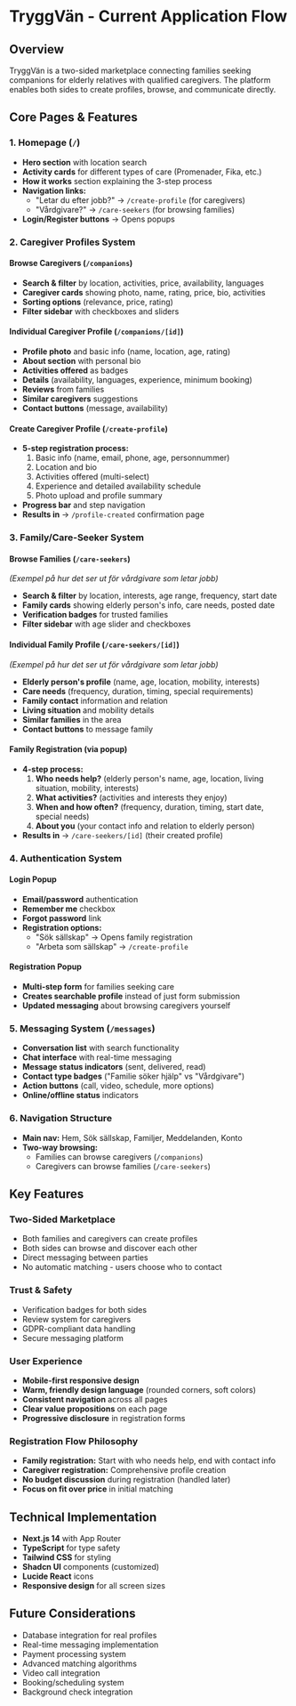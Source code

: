 # TryggVän - Current Application Flow

## Overview
TryggVän is a two-sided marketplace connecting families seeking companions for elderly relatives with qualified caregivers. The platform enables both sides to create profiles, browse, and communicate directly.

## Core Pages & Features

### 1. **Homepage** (`/`)
- **Hero section** with location search
- **Activity cards** for different types of care (Promenader, Fika, etc.)
- **How it works** section explaining the 3-step process
- **Navigation links:**
  - "Letar du efter jobb?" → `/create-profile` (for caregivers)
  - "Vårdgivare?" → `/care-seekers` (for browsing families)
- **Login/Register buttons** → Opens popups

### 2. **Caregiver Profiles System**

#### **Browse Caregivers** (`/companions`)
- **Search & filter** by location, activities, price, availability, languages
- **Caregiver cards** showing photo, name, rating, price, bio, activities
- **Sorting options** (relevance, price, rating)
- **Filter sidebar** with checkboxes and sliders

#### **Individual Caregiver Profile** (`/companions/[id]`)
- **Profile photo** and basic info (name, location, age, rating)
- **About section** with personal bio
- **Activities offered** as badges
- **Details** (availability, languages, experience, minimum booking)
- **Reviews** from families
- **Similar caregivers** suggestions
- **Contact buttons** (message, availability)

#### **Create Caregiver Profile** (`/create-profile`)
- **5-step registration process:**
  1. Basic info (name, email, phone, age, personnummer)
  2. Location and bio
  3. Activities offered (multi-select)
  4. Experience and detailed availability schedule
  5. Photo upload and profile summary
- **Progress bar** and step navigation
- **Results in** → `/profile-created` confirmation page

### 3. **Family/Care-Seeker System**

#### **Browse Families** (`/care-seekers`)
*(Exempel på hur det ser ut för vårdgivare som letar jobb)*
- **Search & filter** by location, interests, age range, frequency, start date
- **Family cards** showing elderly person's info, care needs, posted date
- **Verification badges** for trusted families
- **Filter sidebar** with age slider and checkboxes

#### **Individual Family Profile** (`/care-seekers/[id]`)
*(Exempel på hur det ser ut för vårdgivare som letar jobb)*
- **Elderly person's profile** (name, age, location, mobility, interests)
- **Care needs** (frequency, duration, timing, special requirements)
- **Family contact** information and relation
- **Living situation** and mobility details
- **Similar families** in the area
- **Contact buttons** to message family

#### **Family Registration** (via popup)
- **4-step process:**
  1. **Who needs help?** (elderly person's name, age, location, living situation, mobility, interests)
  2. **What activities?** (activities and interests they enjoy)
  3. **When and how often?** (frequency, duration, timing, start date, special needs)
  4. **About you** (your contact info and relation to elderly person)
- **Results in** → `/care-seekers/[id]` (their created profile)

### 4. **Authentication System**

#### **Login Popup**
- **Email/password** authentication
- **Remember me** checkbox
- **Forgot password** link
- **Registration options:**
  - "Sök sällskap" → Opens family registration
  - "Arbeta som sällskap" → `/create-profile`

#### **Registration Popup** 
- **Multi-step form** for families seeking care
- **Creates searchable profile** instead of just form submission
- **Updated messaging** about browsing caregivers yourself

### 5. **Messaging System** (`/messages`)
- **Conversation list** with search functionality
- **Chat interface** with real-time messaging
- **Message status indicators** (sent, delivered, read)
- **Contact type badges** ("Familie söker hjälp" vs "Vårdgivare")
- **Action buttons** (call, video, schedule, more options)
- **Online/offline status** indicators

### 6. **Navigation Structure**
- **Main nav:** Hem, Sök sällskap, Familjer, Meddelanden, Konto
- **Two-way browsing:**
  - Families can browse caregivers (`/companions`)
  - Caregivers can browse families (`/care-seekers`)

## Key Features

### **Two-Sided Marketplace**
- Both families and caregivers can create profiles
- Both sides can browse and discover each other
- Direct messaging between parties
- No automatic matching - users choose who to contact

### **Trust & Safety**
- Verification badges for both sides
- Review system for caregivers
- GDPR-compliant data handling
- Secure messaging platform

### **User Experience**
- **Mobile-first responsive design**
- **Warm, friendly design language** (rounded corners, soft colors)
- **Consistent navigation** across all pages
- **Clear value propositions** on each page
- **Progressive disclosure** in registration forms

### **Registration Flow Philosophy**
- **Family registration:** Start with who needs help, end with contact info
- **Caregiver registration:** Comprehensive profile creation
- **No budget discussion** during registration (handled later)
- **Focus on fit over price** in initial matching

## Technical Implementation
- **Next.js 14** with App Router
- **TypeScript** for type safety
- **Tailwind CSS** for styling
- **Shadcn UI** components (customized)
- **Lucide React** icons
- **Responsive design** for all screen sizes

## Future Considerations
- Database integration for real profiles
- Real-time messaging implementation
- Payment processing system
- Advanced matching algorithms
- Video call integration
- Booking/scheduling system
- Background check integration